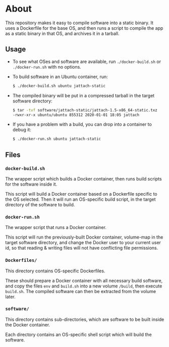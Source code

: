 # About

This repository makes it easy to compile software into a static binary. It uses a Dockerfile for the base OS, and then runs a script to compile the app as a static binary in that OS, and archives it in a tarball.

## Usage
 - To see what OSes and software are available, run `./docker-build.sh` or `./docker-run.sh` with no options.

 - To build software in an Ubuntu container, run:
   ```bash
   $ ./docker-build.sh ubuntu jattach-static
   ```
 - The compiled binary will be put in a compressed tarball in the target software directory:
   ```bash
   $ tar -tvf software/jattach-static/jattach-1.5-x86_64-static.txz
   -rwxr-xr-x ubuntu/ubuntu 855312 2020-01-01 18:05 jattach
   ```
 - If you have a problem with a build, you can drop into a container to debug it:
   ```bash
   $ ./docker-run.sh ubuntu jattach-static
   ```

## Files

### `docker-build.sh`
The wrapper script which builds a Docker container, then runs build scripts for the software inside it.

This script will build a Docker container based on a Dockerfile specific to the OS selected. Then it will run an OS-specific build script, in the target directory of the software to build.

### `docker-run.sh`
The wrapper script that runs a Docker container.

This script will run the previously-built Docker container, volume-map in the target software directory, and change the Docker user to your current user id, so that reading & writing files will not have conflicting file permissions.

### `Dockerfiles/`
This directory contains OS-specific Dockerfiles.

These should prepare a Docker container with all necessary build software, and copy the files `env` and `build.sh` into a new volume `/build`, then execute `build.sh`. The compiled software can then be extracted from the volume later.

### `software/`
This directory contains sub-directories, which are software to be built inside the Docker container.

Each directory contains an OS-specific shell script which will build the software.
